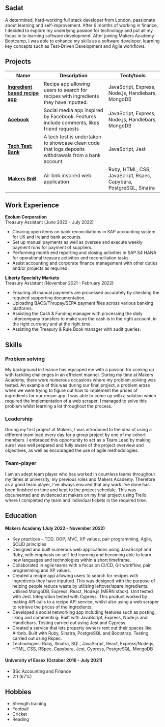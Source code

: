 ## Sadat

A determined, hard-working full stack developer from London, passionate about learning and self-improvement. After 6 months of working in finance, I decided to explore my underlying passion for technology and put all my focus in to learning software development. After joining Makers Academy Bootcamp, I was able to enhance my skills as a software developer, learning key concepts such as Test-Driven Development and Agile workflows. 

## Projects

| Name                         | Description       | Tech/tools        |
| ---------------------------- | ----------------- | ----------------- |
| [**Ingredient based recipe app**](https://github.com/Sadat15/ingredient-based-recipe-app) | Recipe app allowing users to search for recipes with ingredients they have inputted. | JavaScript, Express, Node.js, Handlebars, MongoDB |
| [**Acebook**](https://github.com/adaoub/acebook) | Social media app inspired by Facebook. Features include comments, likes friend requests | JavaScript, Express, Node.js, Handlebars, MongoDB |
| [**Tech Test: Bank**](https://github.com/Sadat15/bank-tech-test)| A tech test is undertaken to showcase clean code that logs deposits withdrawals from a bank account | JavaScript, Jest|
| [**Makers BnB**](https://github.com/)| Air bnb inspired web application | Ruby, HTML, CSS, JavaScript, Rspec, Capybara, PostgreSQL, Sinatra |

## Work Experience

**Exolum Corporation** <br>Treasury Assistant (June 2022 - July 2022)<br>
- Clearing open items on bank reconciliations in SAP accounting
system for UK and Ireland bank accounts.
- Set up manual payments as well as oversee and execute weekly
payment runs for payment of suppliers.
- Performing month end reporting and closing activities in SAP S4
HANA for operational treasury activities and reconciliation tasks.
- Assist accounting and corporate finance management with other
duties and/or projects as required.

**Liberty Specialty Markets** <br>Treasury Assistant (November 2021 - February 2022)<br>
- Ensuring all manual payments are processed accurately by
checking the required supporting documentation.
- Uploading BACS/Thrupay/SEPA payment files across various
banking platforms.
- Assisting the Cash & Funding manager with processing the daily
intercompany transfers to make sure the cash is in the right
account, in the right currency and at the right time.
- Assisting the Treasury & Rule Book manager with audit queries.

## Skills
### Problem solving
My background in finance has equipped me with a passion for coming up with tackling challenges in an efficient manner. During my time at Makers Academy, there were numerous occasions where my problem solving was tested. An example of this was during our final project, a problem arose when we were trying to figure out how to implement the prices of ingredients for our recipe app. I was able to come up with a solution which required the implementation of a web scraper. I managed to solve this problem whilst learning a lot throughout the process.
### Leadership
During my first project at Makers, I was introduced to the idea of using a different team lead every day for a group project by one of my cohort members. I embraced this opportunity to act as a Team Lead by making sure I was well prepared and fully aware of the project overview and objectives, as well as encouraged the use of agile methodologies.
### Team-player
I am an adept team player who has worked in countless teams throughout my times at university, my previous roles and Makers Academy. Therefore as a good team player, I've always ensured that any work I've done has been finished on time and kept to the project schedule. This was documented and evidenced at makers on my final project using Trello where I completed my team and individual tickets in the required time. 

## Education

#### Makers Academy (July 2022 - November 2022)
- Key practices – TDD, OOP, MVC, XP values, pair programming, Agile, SOLID principles
- Designed and built numerous web applications using JavaScript and Ruby, with emphasis on self-led
learning and becoming able to learn new languages and technologies within a short timeframe.
- Collaborated in agile teams with a focus on CI/CD, Git workflow, pair programming and XP values.
- Created a recipe app allowing users to search for recipes with ingredients they have inputted. This was
designed with the purpose of helping people reduce waste by utilising leftover/spare ingredients. Utilised MongoDB, Express, React, Node.js (MERN stack). Unit tested with Jest. Integration tested with Cypress. This product worked by making API calls to a recipe API service, whilst also using a web scraper to retrieve the prices of the ingredients.
- Developed a social networking app including features such as posting, liking and commenting. Built with JavaScript, Express, Node.js and Handlebars. Testing carried out using Jest and Cypress.
- Created a service that lets property owners rent out their spaces like Airbnb. Built with Ruby, Sinatra, PostgreSQL and Bootstrap. Testing carried out using Rspec.
- Technologies: Ruby, Sinatra, SQL, JavaScript, React, Express/Node.js, HTML, CSS, RSpec, Capybara, Jest, Cypress, PostgreSQL, MongoDB

#### University of Essex (October 2018 - July 2021)

- BSc Accounting and Finance
- 2:1 (67%)

## Hobbies

- Strength training 
- Football
- Cricket
- Reading
